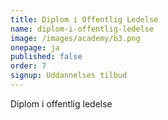 ```yaml
---
title: Diplom i Offentlig Ledelse
name: diplom-i-offentlig-ledelse
image: /images/academy/b3.png
onepage: ja
published: false
order: 7
signup: Uddannelses tilbud
---
```


Diplom i offentlig ledelse